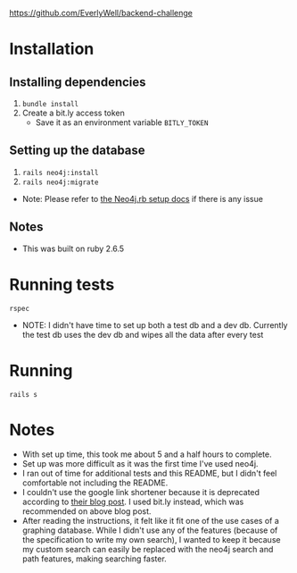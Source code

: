 https://github.com/EverlyWell/backend-challenge
# Installation

## Installing dependencies
1. `bundle install`
1. Create a bit.ly access token
    * Save it as an environment variable `BITLY_TOKEN`
## Setting up the database
1. `rails neo4j:install`
1. `rails neo4j:migrate`
* Note: Please refer to [the Neo4j.rb setup docs](https://neo4jrb.readthedocs.io/en/v10.0.1/Setup.html) if there is any issue

## Notes
* This was built on ruby 2.6.5

# Running tests
`rspec`
* NOTE: I didn't have time to set up both a test db and a dev db. Currently the test db uses the dev db and wipes all the data after every test

# Running
`rails s`

# Notes

* With set up time, this took me about 5 and a half hours to complete.
* Set up was more difficult as it was the first time I've used neo4j.
* I ran out of time for additional tests and this README, but I didn't feel comfortable not including the README.
* I couldn't use the google link shortener because it is deprecated according to [their blog post](https://developers.googleblog.com/2018/03/transitioning-google-url-shortener.html). I used bit.ly instead, which was recommended on above blog post.
* After reading the instructions, it felt like it fit one of the use cases of a graphing database. While I didn't use any of the features (because of the specification to write my own search), I wanted to keep it because my custom search can easily be replaced with the neo4j search and path features, making searching faster.